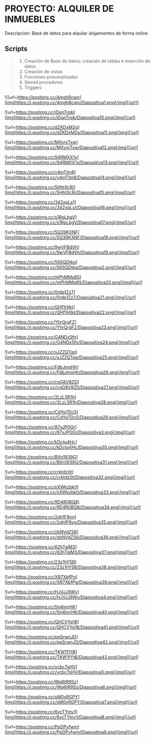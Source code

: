 # PROYECTO: ALQUILER DE INMUEBLES

Descripción: Base de datos para alquilar alojamientos de forma online

## Scripts
> 1) Creación de Base de datos; creación de tablas e inserción de datos
> 2) Creación de vistas
> 3) Funciones presonalizadas
> 4) Stored procedures
> 5) Triggers

![[url=https://postimg.cc/4mgh8cwn][img]https://i.postimg.cc/4mgh8cwn/Diapositiva1.png[/img][/url]]

![url=https://postimg.cc/jDqnTrpb][img]https://i.postimg.cc/jDqnTrpb/Diapositiva10.png[/img][/url]

![url=https://postimg.cc/dZKDxM2g][img]https://i.postimg.cc/dZKDxM2g/Diapositiva11.png[/img][/url]

![url=https://postimg.cc/MXynjTxw][img]https://i.postimg.cc/MXynjTxw/Diapositiva12.png[/img][/url]

![url=https://postimg.cc/94RMXX1v][img]https://i.postimg.cc/94RMXX1v/Diapositiva13.png[/img][/url]

![url=https://postimg.cc/v4mTjtn8][img]https://i.postimg.cc/v4mTjtn8/Diapositiva14.png[/img][/url]

![url=https://postimg.cc/5HhtXcRj][img]https://i.postimg.cc/5HhtXcRj/Diapositiva15.png[/img][/url]

![url=https://postimg.cc/342xpLs1][img]https://i.postimg.cc/342xpLs1/Diapositiva16.png[/img][/url]

![url=https://postimg.cc/s1RpLbgV][img]https://i.postimg.cc/s1RpLbgV/Diapositiva17.png[/img][/url]

![url=https://postimg.cc/5Q39KXNF][img]https://i.postimg.cc/5Q39KXNF/Diapositiva18.png[/img][/url]

![url=https://postimg.cc/9wVFBdVh][img]https://i.postimg.cc/9wVFBdVh/Diapositiva19.png[/img][/url]

![url=https://postimg.cc/56SQDtkg][img]https://i.postimg.cc/56SQDtkg/Diapositiva2.png[/img][/url]

![url=https://postimg.cc/mPhMMs8S][img]https://i.postimg.cc/mPhMMs8S/Diapositiva20.png[/img][/url]

![url=https://postimg.cc/0rdp1Zz7][img]https://i.postimg.cc/0rdp1Zz7/Diapositiva21.png[/img][/url]

![url=https://postimg.cc/QHf1Htkt][img]https://i.postimg.cc/QHf1Htkt/Diapositiva22.png[/img][/url]

![url=https://postimg.cc/YhrQrgFZ][img]https://i.postimg.cc/YhrQrgFZ/Diapositiva23.png[/img][/url]

![url=https://postimg.cc/G4NDx5fn][img]https://i.postimg.cc/G4NDx5fn/Diapositiva24.png[/img][/url]

![url=https://postimg.cc/yJZZQTqg][img]https://i.postimg.cc/yJZZQTqg/Diapositiva25.png[/img][/url]

![url=https://postimg.cc/FdbJmsHh][img]https://i.postimg.cc/FdbJmsHh/Diapositiva26.png[/img][/url]

![url=https://postimg.cc/cgG8V8ZD][img]https://i.postimg.cc/cgG8V8ZD/Diapositiva27.png[/img][/url]

![url=https://postimg.cc/2LzL5R1h][img]https://i.postimg.cc/2LzL5R1h/Diapositiva28.png[/img][/url]

![url=https://postimg.cc/CdYq7Dc5][img]https://i.postimg.cc/CdYq7Dc5/Diapositiva29.png[/img][/url]

![url=https://postimg.cc/87yJP0Gr][img]https://i.postimg.cc/87yJP0Gr/Diapositiva3.png[/img][/url]

![url=https://postimg.cc/kDctp4Hc][img]https://i.postimg.cc/kDctp4Hc/Diapositiva30.png[/img][/url]

![url=https://postimg.cc/BXn1939G][img]https://i.postimg.cc/BXn1939G/Diapositiva31.png[/img][/url]

![url=https://postimg.cc/crktdz0t][img]https://i.postimg.cc/crktdz0t/Diapositiva32.png[/img][/url]

![url=https://postimg.cc/xXWkzbk0][img]https://i.postimg.cc/xXWkzbk0/Diapositiva33.png[/img][/url]

![url=https://postimg.cc/9D4R0BQ8][img]https://i.postimg.cc/9D4R0BQ8/Diapositiva34.png[/img][/url]

![url=https://postimg.cc/2qh1F8vn][img]https://i.postimg.cc/2qh1F8vn/Diapositiva35.png[/img][/url]

![url=https://postimg.cc/zbNVdZS6][img]https://i.postimg.cc/zbNVdZS6/Diapositiva36.png[/img][/url]

![url=https://postimg.cc/62hTgjM3][img]https://i.postimg.cc/62hTgjM3/Diapositiva37.png[/img][/url]

![url=https://postimg.cc/23z1hY5B][img]https://i.postimg.cc/23z1hY5B/Diapositiva38.png[/img][/url]

![url=https://postimg.cc/XB7XbfPg][img]https://i.postimg.cc/XB7XbfPg/Diapositiva39.png[/img][/url]

![url=https://postimg.cc/HJVJJ9Wv][img]https://i.postimg.cc/HJVJJ9Wv/Diapositiva4.png[/img][/url]

![url=https://postimg.cc/5jn6mrHK][img]https://i.postimg.cc/5jn6mrHK/Diapositiva40.png[/img][/url]

![url=https://postimg.cc/QHCVYq18][img]https://i.postimg.cc/QHCVYq18/Diapositiva41.png[/img][/url]

![url=https://postimg.cc/ppSrwnJD][img]https://i.postimg.cc/ppSrwnJD/Diapositiva42.png[/img][/url]

![url=https://postimg.cc/TKW1fYtB][img]https://i.postimg.cc/TKW1fYtB/Diapositiva43.png[/img][/url]

![url=https://postimg.cc/vcbc7sHV][img]https://i.postimg.cc/vcbc7sHV/Diapositiva5.png[/img][/url]

![url=https://postimg.cc/Wq6tR9Sz][img]https://i.postimg.cc/Wq6tR9Sz/Diapositiva6.png[/img][/url]

![url=https://postimg.cc/sM0xRGPY][img]https://i.postimg.cc/sM0xRGPY/Diapositiva7.png[/img][/url]

![url=https://postimg.cc/6ycTYmy1][img]https://i.postimg.cc/6ycTYmy1/Diapositiva8.png[/img][/url]

![url=https://postimg.cc/PpDPyfwm][img]https://i.postimg.cc/PpDPyfwm/Diapositiva9.png[/img][/url]
